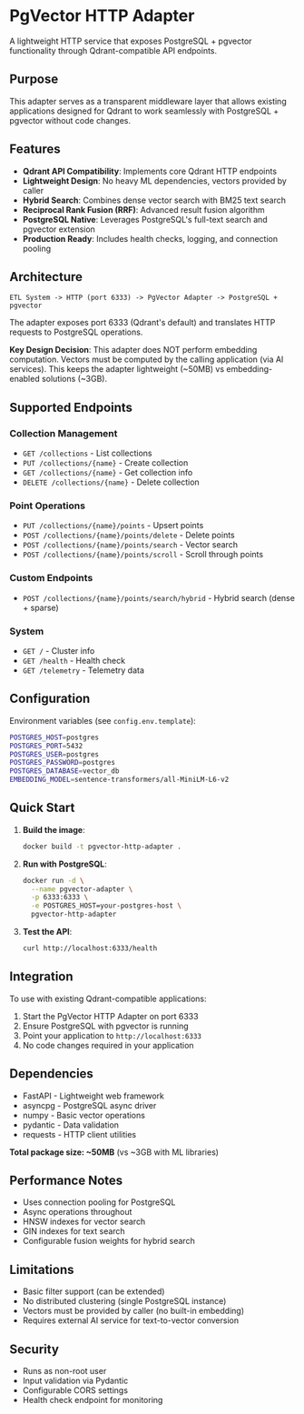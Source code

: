 # PgVector HTTP Adapter

A lightweight HTTP service that exposes PostgreSQL + pgvector functionality through Qdrant-compatible API endpoints.

## Purpose

This adapter serves as a transparent middleware layer that allows existing applications designed for Qdrant to work seamlessly with PostgreSQL + pgvector without code changes.

## Features

- **Qdrant API Compatibility**: Implements core Qdrant HTTP endpoints
- **Lightweight Design**: No heavy ML dependencies, vectors provided by caller
- **Hybrid Search**: Combines dense vector search with BM25 text search
- **Reciprocal Rank Fusion (RRF)**: Advanced result fusion algorithm
- **PostgreSQL Native**: Leverages PostgreSQL's full-text search and pgvector extension
- **Production Ready**: Includes health checks, logging, and connection pooling

## Architecture

```
ETL System -> HTTP (port 6333) -> PgVector Adapter -> PostgreSQL + pgvector
```

The adapter exposes port 6333 (Qdrant's default) and translates HTTP requests to PostgreSQL operations.

**Key Design Decision**: This adapter does NOT perform embedding computation. Vectors must be computed by the calling application (via AI services). This keeps the adapter lightweight (~50MB) vs embedding-enabled solutions (~3GB).

## Supported Endpoints

### Collection Management
- `GET /collections` - List collections
- `PUT /collections/{name}` - Create collection
- `GET /collections/{name}` - Get collection info
- `DELETE /collections/{name}` - Delete collection

### Point Operations
- `PUT /collections/{name}/points` - Upsert points
- `POST /collections/{name}/points/delete` - Delete points
- `POST /collections/{name}/points/search` - Vector search
- `POST /collections/{name}/points/scroll` - Scroll through points

### Custom Endpoints
- `POST /collections/{name}/points/search/hybrid` - Hybrid search (dense + sparse)

### System
- `GET /` - Cluster info
- `GET /health` - Health check
- `GET /telemetry` - Telemetry data

## Configuration

Environment variables (see `config.env.template`):

```bash
POSTGRES_HOST=postgres
POSTGRES_PORT=5432
POSTGRES_USER=postgres
POSTGRES_PASSWORD=postgres
POSTGRES_DATABASE=vector_db
EMBEDDING_MODEL=sentence-transformers/all-MiniLM-L6-v2
```

## Quick Start

1. **Build the image**:
   ```bash
   docker build -t pgvector-http-adapter .
   ```

2. **Run with PostgreSQL**:
   ```bash
   docker run -d \
     --name pgvector-adapter \
     -p 6333:6333 \
     -e POSTGRES_HOST=your-postgres-host \
     pgvector-http-adapter
   ```

3. **Test the API**:
   ```bash
   curl http://localhost:6333/health
   ```

## Integration

To use with existing Qdrant-compatible applications:

1. Start the PgVector HTTP Adapter on port 6333
2. Ensure PostgreSQL with pgvector is running
3. Point your application to `http://localhost:6333`
4. No code changes required in your application

## Dependencies

- FastAPI - Lightweight web framework
- asyncpg - PostgreSQL async driver
- numpy - Basic vector operations
- pydantic - Data validation
- requests - HTTP client utilities

**Total package size: ~50MB** (vs ~3GB with ML libraries)

## Performance Notes

- Uses connection pooling for PostgreSQL
- Async operations throughout
- HNSW indexes for vector search
- GIN indexes for text search
- Configurable fusion weights for hybrid search

## Limitations

- Basic filter support (can be extended)
- No distributed clustering (single PostgreSQL instance)
- Vectors must be provided by caller (no built-in embedding)
- Requires external AI service for text-to-vector conversion

## Security

- Runs as non-root user
- Input validation via Pydantic
- Configurable CORS settings
- Health check endpoint for monitoring
